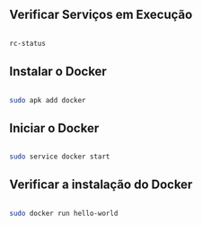 
## Verificar Serviços em Execução

```bash

rc-status

```

## Instalar o Docker

```bash

sudo apk add docker

```

## Iniciar o Docker

```bash

sudo service docker start

```

## Verificar a instalação do Docker

```bash

sudo docker run hello-world

```
